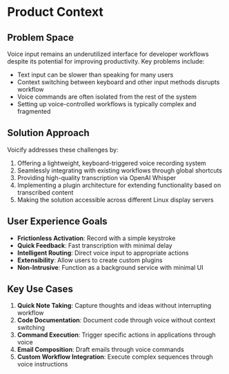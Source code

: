 # Product Context

## Problem Space
Voice input remains an underutilized interface for developer workflows despite its potential for improving productivity. Key problems include:
- Text input can be slower than speaking for many users
- Context switching between keyboard and other input methods disrupts workflow
- Voice commands are often isolated from the rest of the system
- Setting up voice-controlled workflows is typically complex and fragmented

## Solution Approach
Voicify addresses these challenges by:
1. Offering a lightweight, keyboard-triggered voice recording system
2. Seamlessly integrating with existing workflows through global shortcuts
3. Providing high-quality transcription via OpenAI Whisper
4. Implementing a plugin architecture for extending functionality based on transcribed content
5. Making the solution accessible across different Linux display servers

## User Experience Goals
- **Frictionless Activation**: Record with a simple keystroke
- **Quick Feedback**: Fast transcription with minimal delay
- **Intelligent Routing**: Direct voice input to appropriate actions
- **Extensibility**: Allow users to create custom plugins
- **Non-Intrusive**: Function as a background service with minimal UI

## Key Use Cases
1. **Quick Note Taking**: Capture thoughts and ideas without interrupting workflow
2. **Code Documentation**: Document code through voice without context switching
3. **Command Execution**: Trigger specific actions in applications through voice
4. **Email Composition**: Draft emails through voice commands
5. **Custom Workflow Integration**: Execute complex sequences through voice instructions

